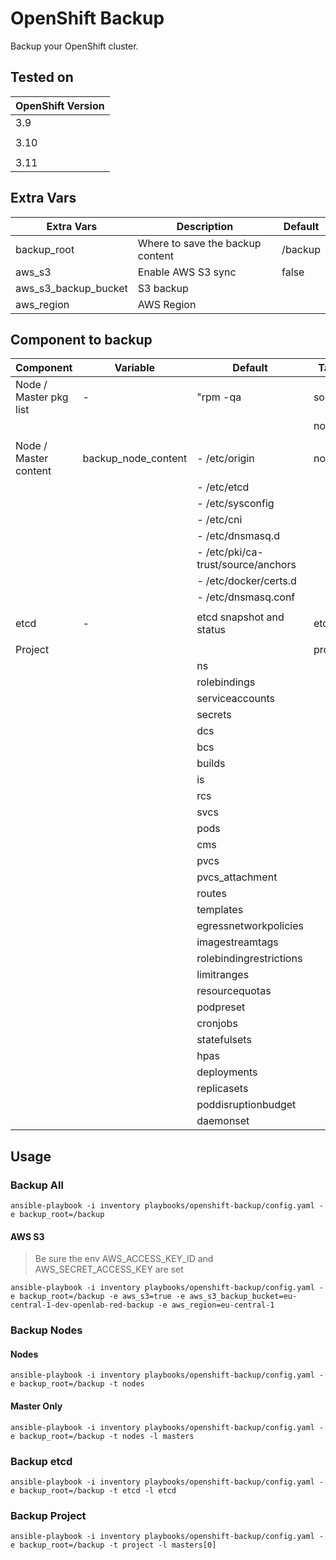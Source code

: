 # OpenShift Backup

Backup your OpenShift cluster.

## Tested on

| OpenShift Version   |
|---------------------|
|       3.9           |
|                     |
|       3.10          |
|                     |
|       3.11          |

## Extra Vars

|    Extra Vars          |  Description                                          |  Default  |
|------------------------|-------------------------------------------------------|-----------|
| backup_root            |   Where to save the backup content                    |   /backup |
| aws_s3                 |   Enable AWS S3 sync                                  |   false   |
| aws_s3_backup_bucket   |   S3 backup                                           |           |
| aws_region             |   AWS Region                                          |           |


## Component to backup

|    Component           |  Variable           | Default                                   |   Tags   |
|------------------------|---------------------|-------------------------------------------|--------- |
| Node / Master pkg list |  -                  | "rpm -qa | sort | tee"                    | packages |
|                        |                     |                                           |   nodes  |
|                        |                     |                                           |          |
| Node / Master content  | backup_node_content | - /etc/origin                             |  nodes   |
|                        |                     | - /etc/etcd                               |          |
|                        |                     | - /etc/sysconfig                          |          |
|                        |                     | - /etc/cni                                |          |  
|                        |                     | - /etc/dnsmasq.d                          |          |  
|                        |                     | - /etc/pki/ca-trust/source/anchors        |          |  
|                        |                     | - /etc/docker/certs.d                     |          |  
|                        |                     | - /etc/dnsmasq.conf                       |          |
|                        |                     |                                           |          |
|         etcd           |          -          |   etcd snapshot and status                |   etcd   |
|                        |                     |                                           |          |
|      Project           |                     |                                           | project  |  
|                        |                     | ns                                        |          |             
|                        |                     | rolebindings                              |          |
|                        |                     | serviceaccounts                           |          |
|                        |                     | secrets                                   |          |
|                        |                     | dcs                                       |          |
|                        |                     | bcs                                       |          |
|                        |                     | builds                                    |          |
|                        |                     | is                                        |          |
|                        |                     | rcs                                       |          |
|                        |                     | svcs                                      |          |
|                        |                     | pods                                      |          |
|                        |                     | cms                                       |          |
|                        |                     | pvcs                                      |          |
|                        |                     | pvcs_attachment                           |          |
|                        |                     | routes                                    |          |
|                        |                     | templates                                 |          |
|                        |                     | egressnetworkpolicies                     |          |
|                        |                     | imagestreamtags                           |          |
|                        |                     | rolebindingrestrictions                   |          |
|                        |                     | limitranges                               |          |
|                        |                     | resourcequotas                            |          |
|                        |                     | podpreset                                 |          |
|                        |                     | cronjobs                                  |          |
|                        |                     | statefulsets                              |          |
|                        |                     | hpas                                      |          |
|                        |                     | deployments                               |          |
|                        |                     | replicasets                               |          |
|                        |                     | poddisruptionbudget                       |          |
|                        |                     | daemonset                                 |          |

## Usage


### Backup All

```
ansible-playbook -i inventory playbooks/openshift-backup/config.yaml -e backup_root=/backup
```

#### AWS S3

>
> Be sure the env AWS_ACCESS_KEY_ID and AWS_SECRET_ACCESS_KEY are set
>

```
ansible-playbook -i inventory playbooks/openshift-backup/config.yaml -e backup_root=/backup -e aws_s3=true -e aws_s3_backup_bucket=eu-central-1-dev-openlab-red-backup -e aws_region=eu-central-1
```

### Backup Nodes

#### Nodes

```
ansible-playbook -i inventory playbooks/openshift-backup/config.yaml -e backup_root=/backup -t nodes
```

#### Master Only

```
ansible-playbook -i inventory playbooks/openshift-backup/config.yaml -e backup_root=/backup -t nodes -l masters
```

### Backup etcd

```
ansible-playbook -i inventory playbooks/openshift-backup/config.yaml -e backup_root=/backup -t etcd -l etcd
```

### Backup Project 

```
ansible-playbook -i inventory playbooks/openshift-backup/config.yaml -e backup_root=/backup -t project -l masters[0]
```



















